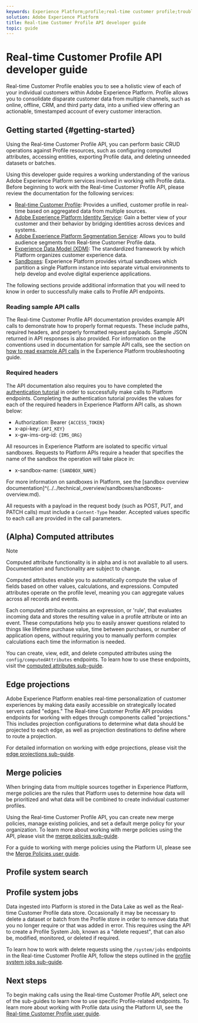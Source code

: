```yaml
---
keywords: Experience Platform;profile;real-time customer profile;troubleshooting;API
solution: Adobe Experience Platform
title: Real-time Customer Profile API developer guide
topic: guide
---
```


# Real-time Customer Profile API developer guide

Real-time Customer Profile enables you to see a holistic view of each of your individual customers within Adobe Experience Platform. Profile allows you to consolidate disparate customer data from multiple channels, such as online, offline, CRM, and third party data, into a unified view offering an actionable, timestamped account of every customer interaction.

## Getting started {#getting-started}

Using the Real-time Customer Profile API, you can perform basic CRUD operations against Profile resources, such as configuring computed attributes, accessing entities, exporting Profile data, and deleting unneeded datasets or batches.

Using this developer guide requires a working understanding of the various Adobe Experience Platform services involved in working with Profile data. Before beginning to work with the Real-time Customer Profile API, please review the documentation for the following services:

* [Real-time Customer Profile](../home.md): Provides a unified, customer profile in real-time based on aggregated data from multiple sources.
* [Adobe Experience Platform Identity Service](../../identity-service/home.md): Gain a better view of your customer and their behavior by bridging identities across devices and systems.
* [Adobe Experience Platform Segmentation Service](../../segmentation/home.md): Allows you to build audience segments from Real-time Customer Profile data.
* [Experience Data Model (XDM)](../../xdm/home.md): The standardized framework by which Platform organizes customer experience data.
* [Sandboxes](../../sandboxes/home.md): Experience Platform provides virtual sandboxes which partition a single Platform instance into separate virtual environments to help develop and evolve digital experience applications.

The following sections provide additional information that you will need to know in order to successfully make calls to Profile API endpoints.

### Reading sample API calls

The Real-time Customer Profile API documentation provides example API calls to demonstrate how to properly format requests. These include paths, required headers, and properly formatted request payloads. Sample JSON returned in API responses is also provided. For information on the conventions used in documentation for sample API calls, see the section on [how to read example API calls](../../landing/troubleshooting.md#how-do-i-format-an-api-request) in the Experience Platform troubleshooting guide.

### Required headers

The API documentation also requires you to have completed the [authentication tutorial](../../tutorials/authentication.md) in order to successfully make calls to Platform endpoints. Completing the authentication tutorial provides the values for each of the required headers in Experience Platform API calls, as shown below:

* Authorization: Bearer `{ACCESS_TOKEN}`
* x-api-key: `{API_KEY}`
* x-gw-ims-org-id: `{IMS_ORG}`

All resources in Experience Platform are isolated to specific virtual sandboxes. Requests to Platform APIs require a header that specifies the name of the sandbox the operation will take place in:

* x-sandbox-name: `{SANDBOX_NAME}`

For more information on sandboxes in Platform, see the [sandbox overview documentation]^(../../technical_overview/sandboxes/sandboxes-overview.md). 

All requests with a payload in the request body (such as POST, PUT, and PATCH calls) must include a `Content-Type` header. Accepted values specific to each call are provided in the call parameters.

## (Alpha) Computed attributes

>[!Note] 
>Computed attribute functionality is in alpha and is not available to all users. Documentation and functionality are subject to change.

Computed attributes enable you to automatically compute the value of fields based on other values, calculations, and expressions. Computed attributes operate on the profile level, meaning you can aggregate values across all records and events.

Each computed attribute contains an expression, or 'rule', that evaluates incoming data and stores the resulting value in a profile attribute or into an event. These computations help you to easily answer questions related to things like lifetime purchase value, time between purchases, or number of application opens, without requiring you to manually perform complex calculations each time the information is needed.

You can create, view, edit, and delete computed attributes using the `config/computedAttributes` endpoints. To learn how to use these endpoints, visit the [computed attributes sub-guide](computed-attributes.md).

## Edge projections

Adobe Experience Platform enables real-time personalization of customer experiences by making data easily accessible on strategically located servers called "edges." The Real-time Customer Profile API provides endpoints for working with edges through components called "projections." This includes projection configurations to determine what data should be projected to each edge, as well as projection destinations to define where to route a projection. 

For detailed information on working with edge projections, please visit the [edge projections sub-guide](edge-projections.md).

## Merge policies

When bringing data from multiple sources together in Experience Platform, merge policies are the rules that Platform uses to determine how data will be prioritized and what data will be combined to create individual customer profiles. 

Using the Real-time Customer Profile API, you can create new merge policies, manage existing policies, and set a default merge policy for your organization. To learn more about working with merge policies using the API, please visit the [merge policies sub-guide](merge-policies.md).

For a guide to working with merge policies using the Platform UI, please see the [Merge Policies user guide](../ui/merge-policies.md).

## Profile system search



## Profile system jobs

Data ingested into Platform is stored in the Data Lake as well as the Real-time Customer Profile data store. Occasionally it may be necessary to delete a dataset or batch from the Profile store in order to remove data that you no longer require or that was added in error. This requires using the API to create a Profile System Job, known as a "delete request", that can also be, modified, monitored, or deleted if required.

To learn how to work with delete requests using the `/system/jobs` endpoints in the Real-time Customer Profile API, follow the steps outlined in the [profile system jobs sub-guide](profile-system-jobs.md).

## Next steps

To begin making calls using the Real-time Customer Profile API, select one of the sub-guides to learn how to use specific Profile-related endpoints. To learn more about working with Profile data using the Platform UI, see the [Real-time Customer Profile user guide](../ui/user-guide.md).